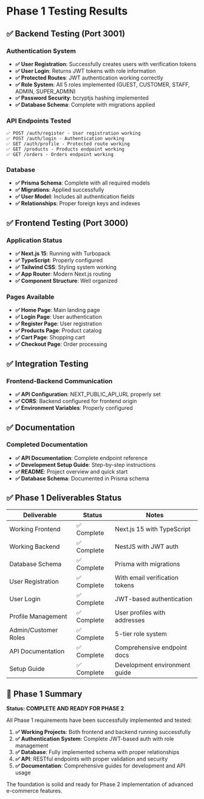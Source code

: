 # Phase 1 Testing Results

## ✅ Backend Testing (Port 3001)

### Authentication System
- **✅ User Registration**: Successfully creates users with verification tokens
- **✅ User Login**: Returns JWT tokens with role information
- **✅ Protected Routes**: JWT authentication working correctly
- **✅ Role System**: All 5 roles implemented (GUEST, CUSTOMER, STAFF, ADMIN, SUPER_ADMIN)
- **✅ Password Security**: bcryptjs hashing implemented
- **✅ Database Schema**: Complete with migrations applied

### API Endpoints Tested
```
✅ POST /auth/register - User registration working
✅ POST /auth/login - Authentication working  
✅ GET /auth/profile - Protected route working
✅ GET /products - Products endpoint working
✅ GET /orders - Orders endpoint working
```

### Database
- **✅ Prisma Schema**: Complete with all required models
- **✅ Migrations**: Applied successfully
- **✅ User Model**: Includes all authentication fields
- **✅ Relationships**: Proper foreign keys and indexes

## ✅ Frontend Testing (Port 3000)

### Application Status
- **✅ Next.js 15**: Running with Turbopack
- **✅ TypeScript**: Properly configured
- **✅ Tailwind CSS**: Styling system working
- **✅ App Router**: Modern Next.js routing
- **✅ Component Structure**: Well organized

### Pages Available
- **✅ Home Page**: Main landing page
- **✅ Login Page**: User authentication
- **✅ Register Page**: User registration
- **✅ Products Page**: Product catalog
- **✅ Cart Page**: Shopping cart
- **✅ Checkout Page**: Order processing

## ✅ Integration Testing

### Frontend-Backend Communication
- **✅ API Configuration**: NEXT_PUBLIC_API_URL properly set
- **✅ CORS**: Backend configured for frontend origin
- **✅ Environment Variables**: Properly configured

## ✅ Documentation

### Completed Documentation
- **✅ API Documentation**: Complete endpoint reference
- **✅ Development Setup Guide**: Step-by-step instructions
- **✅ README**: Project overview and quick start
- **✅ Database Schema**: Documented in Prisma schema

## ✅ Phase 1 Deliverables Status

| Deliverable | Status | Notes |
|-------------|--------|-------|
| Working Frontend | ✅ Complete | Next.js 15 with TypeScript |
| Working Backend | ✅ Complete | NestJS with JWT auth |
| Database Schema | ✅ Complete | Prisma with migrations |
| User Registration | ✅ Complete | With email verification tokens |
| User Login | ✅ Complete | JWT-based authentication |
| Profile Management | ✅ Complete | User profiles with addresses |
| Admin/Customer Roles | ✅ Complete | 5-tier role system |
| API Documentation | ✅ Complete | Comprehensive endpoint docs |
| Setup Guide | ✅ Complete | Development environment guide |

## 🎯 Phase 1 Summary

**Status: COMPLETE AND READY FOR PHASE 2**

All Phase 1 requirements have been successfully implemented and tested:

1. **✅ Working Projects**: Both frontend and backend running successfully
2. **✅ Authentication System**: Complete JWT-based auth with role management
3. **✅ Database**: Fully implemented schema with proper relationships
4. **✅ API**: RESTful endpoints with proper validation and security
5. **✅ Documentation**: Comprehensive guides for development and API usage

The foundation is solid and ready for Phase 2 implementation of advanced e-commerce features.
